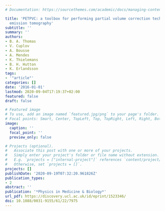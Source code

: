 ```yaml
---
# Documentation: https://sourcethemes.com/academic/docs/managing-content/

title: 'PETPVC: a toolbox for performing partial volume correction techniques in positron
  emission tomography'
subtitle: ''
summary: ''
authors:
- B. A. Thomas
- V. Cuplov
- A. Bousse
- A. Mendes
- K. Thielemans
- B. H. Hutton
- K. Erlandsson
tags:
- '"article"'
categories: []
date: '2016-01-01'
lastmod: 2020-09-04T17:19:37+02:00
featured: false
draft: false

# Featured image
# To use, add an image named `featured.jpg/png` to your page's folder.
# Focal points: Smart, Center, TopLeft, Top, TopRight, Left, Right, BottomLeft, Bottom, BottomRight.
image:
  caption: ''
  focal_point: ''
  preview_only: false

# Projects (optional).
#   Associate this post with one or more of your projects.
#   Simply enter your project's folder or file name without extension.
#   E.g. `projects = ["internal-project"]` references `content/project/deep-learning/index.md`.
#   Otherwise, set `projects = []`.
projects: []
publishDate: '2020-09-19T07:32:20.961826Z'
publication_types:
- 2
abstract: ''
publication: '*Physics in Medicine & Biology*'
url_pdf: https://discovery.ucl.ac.uk/id/eprint/1523346/
doi: 10.1088/0031-9155/61/22/7975
---
```

